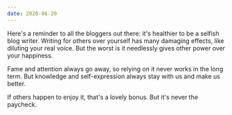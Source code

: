 ```yaml
---
date: 2020-06-20
---
```


Here's a reminder to all the bloggers out there: it's healthier to be a selfish blog writer. Writing for others over yourself has many damaging effects, like diluting your real voice. But the worst is it needlessly gives other power over your happiness.

Fame and attention always go away, so relying on it never works in the long term. But knowledge and self-expression always stay with us and make us better.

If others happen to enjoy it, that's a lovely bonus. But it's never the paycheck.
